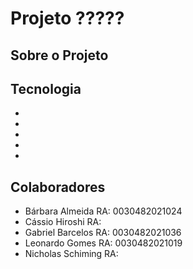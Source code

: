 # Projeto ?????

## Sobre o Projeto

## Tecnologia
*
*
*
*
*

## Colaboradores
* Bárbara Almeida   RA: 0030482021024
* Cássio Hiroshi    RA:
* Gabriel Barcelos  RA: 0030482021036
* Leonardo Gomes    RA: 0030482021019
* Nicholas Schiming RA:
